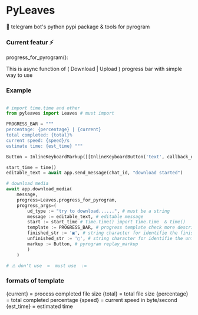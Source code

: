 # PyLeaves

🌿 telegram bot's python pypi package & tools for pyrogram

### Current featur ⚡️

progress_for_pyrogram():

This is async function of ( Download | Upload ) progress bar with simple way to use

### Example

``` python

# import time.time and other 
from pyleaves import Leaves # must import 

PROGRESS_BAR = """
percentage: {percentage} | {current}
total completed: {total}%
current speed: {speed}/s
estimate time: {est_time} """

Button = InlineKeyboardMarkup([[InlineKeyboardButton('text', callback_data="data")]])

start_time = time()
editable_text = await app.send_message(chat_id, "download started")

# download media 
await app.download_media(
    message,
    progress=Leaves.progress_for_pyrogram,
    progress_args=(
        ud_type := "try to download......", # must be a string 
        message := editable_text, # editable message 
        start := start_time # time.time() import time.time  & time()
        template := PROGRESS_BAR, # progress template check more description 
        finished_str := '▣', # string character for identifie the finished percentage 
        unfinished_str := '▢', # string character for identifie the unfinished percentage
        markup := Button, # pyrogram replay_markup 
        )
    )       

# ⚠️ don't use  =  must use  :=

```


### formats of template

{current} = process completed file size
{total} = total file size 
{percentage} = total completed percentage 
{speed} = current speed in byte/second 
{est_time} = estimated time 










